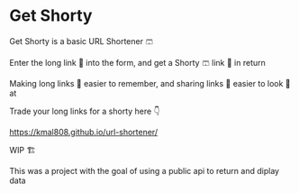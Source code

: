 # Get Shorty

Get Shorty is a basic URL Shortener 🩳

Enter the long link 🔗 into the form, and get a Shorty 🩳 link 🔗 in return </br>

Making long links 🔗 easier to remember, and sharing links 🔗 easier to look 👀 at</br>

Trade your long links for a shorty here 👇

https://kmal808.github.io/url-shortener/ </br>

WIP 🏗️ </br>

This was a project with the goal of using a public api to return and diplay data
